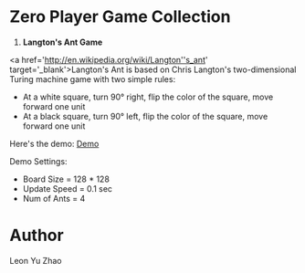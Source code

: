 Zero Player Game Collection
===========================

1. **Langton's Ant Game**

<a href='http://en.wikipedia.org/wiki/Langton''s_ant' target='_blank'>Langton's Ant</a> is based on Chris Langton's two-dimensional Turing machine game with two simple rules:

* At a white square, turn 90° right, flip the color of the square, move forward one unit
* At a black square, turn 90° left, flip the color of the square, move forward one unit

Here's the demo: <a href='http://leonyuzhao.github.io/LangtonsAnt/' target='_blank'>Demo</a>

Demo Settings:

* Board Size = 128 * 128
* Update Speed = 0.1 sec
* Num of Ants = 4

Author
======

Leon Yu Zhao
